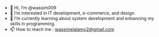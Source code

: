 - 👋 Hi, I’m @wassim009
- 👀 I’m interested in IT development, e-commerce, and design.
- 🌱 I’m currently learning about system development and enhancing my skills in programming.
- 📫 How to reach me :  wassimelalamy2@gmail.com

<!---
wassim009/wassim009 is a ✨ special ✨ repository because its `README.md` (this file) appears on your GitHub profile.
You can click the Preview link to take a look at your changes.
--->
